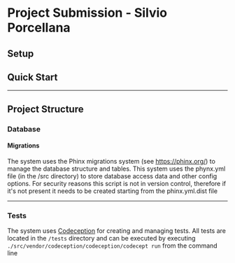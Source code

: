 # Project Submission - Silvio Porcellana

## Setup

## Quick Start

----

## Project Structure

### Database

#### Migrations

The system uses the Phinx migrations system (see <https://phinx.org/>) to manage the database structure and tables. This system uses the phynx.yml file (in the /src directory) to store database access data and other config options. For security reasons this script is not in version control, therefore if it's not present it needs to be created starting from the phinx.yml.dist file 

----
 
### Tests
The system uses [Codeception](https://codeception.com/) for creating and managing tests. All tests are located in the `/tests` directory and can be executed by executing `./src/vendor/codeception/codeception/codecept run` from the command line